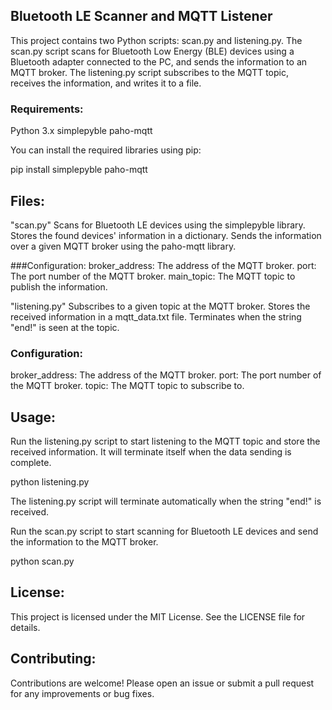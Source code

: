 ## Bluetooth LE Scanner and MQTT Listener

This project contains two Python scripts: scan.py and listening.py.
The scan.py script scans for Bluetooth Low Energy (BLE) devices using a Bluetooth adapter connected to the PC, and sends the information to an MQTT broker.
The listening.py script subscribes to the MQTT topic, receives the information, and writes it to a file.

### Requirements:
Python 3.x
simplepyble
paho-mqtt

You can install the required libraries using pip:

pip install simplepyble paho-mqtt

## Files:

"scan.py"
Scans for Bluetooth LE devices using the simplepyble library.
Stores the found devices' information in a dictionary.
Sends the information over a given MQTT broker using the paho-mqtt library.

###Configuration:
broker_address: The address of the MQTT broker.
port: The port number of the MQTT broker.
main_topic: The MQTT topic to publish the information.

"listening.py"
Subscribes to a given topic at the MQTT broker.
Stores the received information in a mqtt_data.txt file.
Terminates when the string "end!" is seen at the topic.

### Configuration:
broker_address: The address of the MQTT broker.
port: The port number of the MQTT broker.
topic: The MQTT topic to subscribe to.

## Usage:
Run the listening.py script to start listening to the MQTT topic and store the received information. It will terminate itself when the data sending is complete.

python listening.py

The listening.py script will terminate automatically when the string "end!" is received.

Run the scan.py script to start scanning for Bluetooth LE devices and send the information to the MQTT broker.

python scan.py

## License:
This project is licensed under the MIT License. See the LICENSE file for details.

## Contributing:
Contributions are welcome! Please open an issue or submit a pull request for any improvements or bug fixes.






